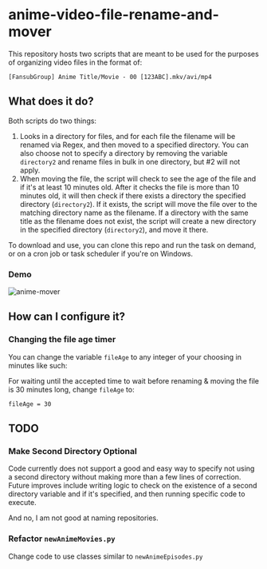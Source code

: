 # anime-video-file-rename-and-mover

This repository hosts two scripts that are meant to be used for the purposes of organizing video files in the format of:

`[FansubGroup] Anime Title/Movie - 00 [123ABC].mkv/avi/mp4`

## What does it do?

Both scripts do two things:

1. Looks in a directory for files, and for each file the filename will be renamed via Regex, and then moved to a specified directory. You can also choose not to specify a directory by removing the variable `directory2` and rename files in bulk in one directory, but #2 will not apply.
2. When moving the file, the script will check to see the age of the file and if it's at least 10 minutes old. After it checks the file is more than 10 minutes old, it will then check if there exists a directory the specified directory (`directory2`). If it exists, the script will move the file over to the matching directory name as the filename. If a directory with the same title as the filename does not exist, the script will create a new directory in the specified directory (`directory2`), and move it there. 

To download and use, you can clone this repo and run the task on demand, or on a cron job or task scheduler if you're on Windows.

### Demo

![anime-mover](https://raw.githubusercontent.com/joeypoyiwu/anime-video-file-renamer-and-mover/feat/refactor-newAnimeEpisodes/img/demo.gif)

## How can I configure it?

### Changing the file age timer

You can change the variable `fileAge` to any integer of your choosing in minutes like such:

For waiting until the accepted time to wait before renaming & moving the file is 30 minutes long, change `fileAge` to:

`fileAge = 30`

## TODO 

### Make Second Directory Optional

Code currently does not support a good and easy way to specify not using a second directory without making more than a few lines of correction. Future improves include writing logic to check on the existence of a second directory variable and if it's specified, and then running specific code to execute.

And no, I am not good at naming repositories.

### Refactor `newAnimeMovies.py`

Change code to use classes similar to `newAnimeEpisodes.py`
